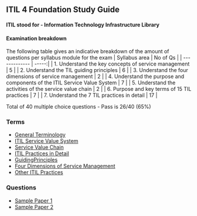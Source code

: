 ## ITIL 4 Foundation Study Guide
#### ITIL stood for - Information Technology Infrastructure Library

#### Examination breakdown
The following table gives an indicative breakdown of the amount of questions per syllabus module for the exam
| Syllabus area | No of Qs |
| ------------- | -----:|
| 1. Understand the key concepts of service management | 5 |
| 2. Understand the TIL guiding principles | 6 |
| 3. Understand the four dimensions of service management | 2 |
| 4. Understand the purpose and components of the ITIL Service Value System | 7 |
| 5. Understand the activities of the service value chain | 2 |
| 6. Purpose and key terms of 15 TIL practices | 7 |
| 7. Understand the 7 TIL practices in detail | 17 |

Total of 40 multiple choice questions - Pass is 26/40 (65%)

### Terms

- [General Terminology](GeneralTerminology.md)
- [ITIL Service Value System](ITILServiceValueSystem.md)
- [Service Value Chain](ServiceValueChain.md)
- [ITIL Practices in Detail](ITILPracticesInDetail.md)
- [GuidingPrinciples](GuidingPrinciples.md)
- [Four Dimensions of Service Management](FourDimensionsOfSM.md)
- [Other ITIL Practices](OtherITILPractices.md)

### Questions

- [Sample Paper 1](SamplePaper1.md)
- [Sample Paper 2](SamplePaper2.md)

